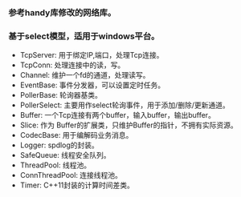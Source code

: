 ### 参考handy库修改的网络库。
### 基于select模型，适用于windows平台。
* TcpServer: 用于绑定IP,端口，处理Tcp连接。 
* TcpConn: 处理连接中的读，写。
* Channel: 维护一个fd的通道，处理读写。
* EventBase: 事件分发器，可以设置定时任务。
* PollerBase: 轮询器基类。
* PollerSelect: 主要用作select轮询事件，用于添加/删除/更新通道。
* Buffer: 一个Tcp连接有两个buffer，输入buffer，输出buffer。
* Slice: 作为 Buffer的扩展类，只维护Buffer的指针，不拥有实际资源。
* CodecBase: 用于编解码业务消息。
* Logger: spdlog的封装。
* SafeQueue: 线程安全队列。
* ThreadPool: 线程池。
* ConnThreadPool: 连接线程池。
* Timer: C++11封装的计算时间差类。
